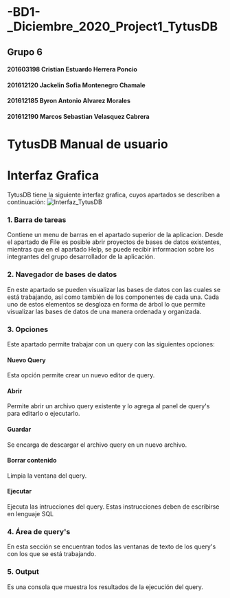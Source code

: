 # -BD1-\_Diciembre_2020_Project1_TytusDB
## Grupo 6
#### 201603198 Cristian Estuardo Herrera Poncio
#### 201612120 Jackelin Sofia Montenegro Chamale
#### 201612185 Byron Antonio Alvarez Morales
#### 201612190 Marcos Sebastian Velasquez Cabrera
# TytusDB Manual de usuario

# Interfaz Grafica
TytusDB tiene la siguiente interfaz grafica, cuyos apartados se describen a continuación:
![Interfaz_TytusDB](https://github.com/tytusdb/tytus/tree/main/client/team06/img/TytusDB_01.jpg) 


### 1. Barra de tareas
Contiene un menu de barras en el apartado superior de la aplicacion. Desde el apartado de File es posible abrir proyectos de bases de datos existentes, mientras que en el apartado Help, se puede recibir informacion sobre los integrantes del grupo desarrollador de la aplicación.


### 2. Navegador de bases de datos
En este apartado se pueden visualizar las bases de datos con las cuales se está trabajando, así como también de los componentes de cada una. Cada uno de estos elementos se desgloza en forma de árbol lo que permite visualizar las bases de datos de una manera ordenada y organizada.

### 3. Opciones
Este apartado permite trabajar con un query con las siguientes opciones:

#### Nuevo Query
Esta opción permite crear un nuevo editor de query.
#### Abrir
Permite abrir un archivo query existente y lo agrega al panel de query's para editarlo o ejecutarlo.
#### Guardar
Se encarga de descargar el archivo query en un nuevo archivo.
#### Borrar contenido
Limpia la ventana del query.
#### Ejecutar
Ejecuta las intrucciones del query. Estas instrucciones deben de escribirse en lenguaje SQL

### 4. Área de query's
En esta sección se encuentran todos las ventanas de texto de los query's con los que se está trabajando.

### 5. Output
Es una consola que muestra los resultados de la ejecución del query.
